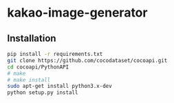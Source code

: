 # kakao-image-generator
## Installation
```bash
pip install -r requirements.txt
git clone https://github.com/cocodataset/cocoapi.git
cd cocoapi/PythonAPI
# make
# make install
sudo apt-get install python3.x-dev
python setup.py install
```
